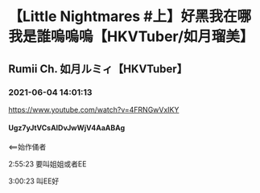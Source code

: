 # 【Little Nightmares #上】好黑我在哪我是誰嗚嗚嗚【HKVTuber/如月瑠美】
## Rumii Ch. 如月ルミィ【HKVTuber】
### 2021-06-04 14:01:13
https://www.youtube.com/watch?v=4FRNGwVxIKY
#### Ugz7yJtVCsAIDvJwWjV4AaABAg
<==始作俑者

2:55:23 要叫姐姐或者EE

3:00:23 叫EE好


